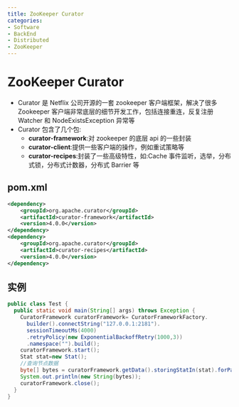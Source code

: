 ```yaml
---
title: ZooKeeper Curator
categories:
- Software
- BackEnd
- Distributed
- ZooKeeper
---
```

# ZooKeeper Curator

- Curator 是 Netflix 公司开源的一套 zookeeper 客户端框架，解决了很多 Zookeeper 客户端非常底层的细节开发工作，包括连接重连，反复注册 Watcher 和 NodeExistsException 异常等
- Curator 包含了几个包:
    - **curator-framework**:对 zookeeper 的底层 api 的一些封装
    - **curator-client**:提供一些客户端的操作，例如重试策略等
    - **curator-recipes**:封装了一些高级特性，如:Cache 事件监听，选举，分布式锁，分布式计数器，分布式 Barrier 等

## pom.xml

```xml
<dependency>
    <groupId>org.apache.curator</groupId>
    <artifactId>curator-framework</artifactId>
    <version>4.0.0</version>
</dependency>
<dependency>
    <groupId>org.apache.curator</groupId>
    <artifactId>curator-recipes</artifactId>
    <version>4.0.0</version>
</dependency>
```

## 实例

```java
public class Test {
  public static void main(String[] args) throws Exception {
    CuratorFramework curatorFramework= CuratorFrameworkFactory.
      builder().connectString("127.0.0.1:2181").
      sessionTimeoutMs(4000)
      .retryPolicy(new ExponentialBackoffRetry(1000,3))
      .namespace("").build();
    curatorFramework.start();
    Stat stat=new Stat();
    //查询节点数据
    byte[] bytes = curatorFramework.getData().storingStatIn(stat).forPath("/test");
    System.out.println(new String(bytes));
    curatorFramework.close();
  }
}
```

